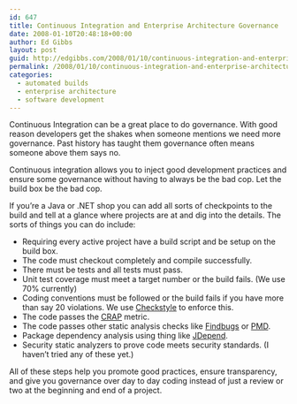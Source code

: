 ```yaml
---
id: 647
title: Continuous Integration and Enterprise Architecture Governance
date: 2008-01-10T20:48:18+00:00
author: Ed Gibbs
layout: post
guid: http://edgibbs.com/2008/01/10/continuous-integration-and-enterprise-architecture-governance/
permalink: /2008/01/10/continuous-integration-and-enterprise-architecture-governance/
categories:
  - automated builds
  - enterprise architecture
  - software development
---
```

Continuous Integration can be a great place to do governance. With good reason developers get the shakes when someone mentions we need more governance. Past history has taught them governance often means someone above them says no.

Continuous integration allows you to inject good development practices and ensure some governance without having to always be the bad cop. Let the build box be the bad cop.

If you&#8217;re a Java or .NET shop you can add all sorts of checkpoints to the build and tell at a glance where projects are at and dig into the details. The sorts of things you can do include:

  * Requiring every active project have a build script and be setup on the build box.
  * The code must checkout completely and compile successfully.
  * There must be tests and all tests must pass.
  * Unit test coverage must meet a target number or the build fails. (We use 70% currently)
  * Coding conventions must be followed or the build fails if you have more than say 20 violations. We use [Checkstyle](http://checkstyle.sourceforge.net/) to enforce this.
  * The code passes the [CRAP](http://www.crap4j.org/) metric.
  * The code passes other static analysis checks like [Findbugs](http://findbugs.sourceforge.net/) or [PMD](http://pmd.sourceforge.net/).
  * Package dependency analysis using thing like [JDepend](http://clarkware.com/software/JDepend.html).
  * Security static analyzers to prove code meets security standards. (I haven&#8217;t tried any of these yet.)

All of these steps help you promote good practices, ensure transparency, and give you governance over day to day coding instead of just a review or two at the beginning and end of a project.